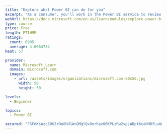 ```yaml
---
title: "Explore what Power BI can do for you"
excerpt: "As a consumer, you'll work in the Power BI service to review and interact with content that has been shared with you. This module provides the foundational information that you need to work effectively in the Power BI service."
webUrl: https://docs.microsoft.com/en-us/learn/modules/explore-power-bi-service/
type: course
price: Free
length: PT1H9M
ratings:
  count: 6905
  average: 4.6664734
heat: 57

provider:
  name: Microsoft Learn
  domain: microsoft.com
  images:
    - url: /assets/images/organizations/microsoft.com-50x50.jpg
      width: 50
      height: 50

levels:
  - Beginner

topics:
  - Power BI

secured: "FSFnKsAzc39G3rOu8HU1AnQMglQv8erhpzO0KPLzRw2vpLWBpt6caNHDfLu4gsy4BlBYE2VZn64iR8Kgk1th4XcnvgkjxyVA5KgxVbk95MIThbhF4vdYpra+kr0pGbSTm36wg7GtQwboEwXJ5hOSDRKHcTAqtX2rpQlrCCR+CretWBRG+ZTf19Wx3hyTO1sbyFF1Fbmjn/hjRJ4EPlfpycXvGHld50hbO9i53fKkbriV017WlOjUKiztltZJW1Bg+TsHhtJ+dABWW5PGBgrH+t84qISZzmI6i85tDxT9EKeg4tLmQMoyNVgtxdzYaDsrMiucwIkaDBMikobgwqE97z9exWqyrlpwev+COtHFU3yY0bwDbyW270sMWEq3TIIyVSoAxP6Hpem23G4CwkvLKzQn/w4tZ8R/rcRos9UvarE=;JZiSvKzQOWwmTtUWKDoX8w=="
---
```


